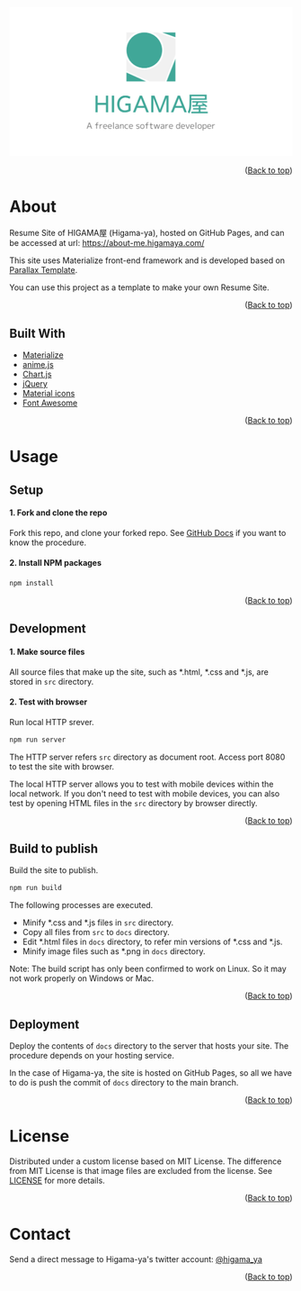 <div id="top"></div>

![featured image](src/assets/images/icatch_1200x630.png)

<p align="right">(<a href="#top">Back to top</a>)</p>

# About

Resume Site of HIGAMA屋 (Higama-ya), hosted on GitHub Pages, and can be accessed at url: https://about-me.higamaya.com/

This site uses Materialize front-end framework and is developed based on [Parallax Template](https://materializecss.com/templates/parallax-template/preview.html).

You can use this project as a template to make your own Resume Site.

<p align="right">(<a href="#top">Back to top</a>)</p>

## Built With

* [Materialize](https://materializecss.com/)
* [anime.js](https://animejs.com/)
* [Chart.js](https://www.chartjs.org/)
* [jQuery](https://jquery.com/)
* [Material icons](https://fonts.google.com/icons)
* [Font Awesome](https://fontawesome.com/)

<p align="right">(<a href="#top">Back to top</a>)</p>

# Usage

## Setup

#### 1. Fork and clone the repo

Fork this repo, and clone your forked repo.
See [GitHub Docs](https://docs.github.com/en/get-started/quickstart/fork-a-repo) if you want to know the procedure.

#### 2. Install NPM packages

```sh
npm install
```

<p align="right">(<a href="#top">Back to top</a>)</p>

## Development

#### 1. Make source files

All source files that make up the site, such as \*.html, \*.css and \*.js, are stored in `src` directory.

#### 2. Test with browser

Run local HTTP srever.

```sh
npm run server
```

The HTTP server refers `src` directory as document root.
Access port 8080 to test the site with browser.

The local HTTP server allows you to test with mobile devices within the local network.
If you don't need to test with mobile devices, you can also test by opening HTML files in the `src` directory by browser directly.

<p align="right">(<a href="#top">Back to top</a>)</p>

## Build to publish

Build the site to publish.

```sh
npm run build
```

The following processes are executed.

* Minify \*.css and \*.js files in `src` directory.
* Copy all files from `src` to `docs` directory.
* Edit \*.html files in `docs` directory, to refer min versions of \*.css and \*.js.
* Minify image files such as \*.png in `docs` directory.

Note: The build script has only been confirmed to work on Linux. So it may not work properly on Windows or Mac.

<p align="right">(<a href="#top">Back to top</a>)</p>

## Deployment

Deploy the contents of `docs` directory to the server that hosts your site.
The procedure depends on your hosting service.

In the case of Higama-ya, the site is hosted on GitHub Pages, so all we have to do is push the commit of `docs` directory to the main branch.

<p align="right">(<a href="#top">Back to top</a>)</p>

# License

Distributed under a custom license based on MIT License.
The difference from MIT License is that image files are excluded from the license.
See [LICENSE](LICENSE) for more details.

<p align="right">(<a href="#top">Back to top</a>)</p>

# Contact

Send a direct message to Higama-ya's twitter account: [@higama_ya](https://twitter.com/higama_ya)

<p align="right">(<a href="#top">Back to top</a>)</p>

